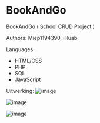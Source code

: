 # BookAndGo
BookAndGo ( School CRUD Project )

Authors: Miep1194390, ililuab

Languages:
- HTML/CSS
- PHP
- SQL
- JavaScript


Uitwerking:
![image](https://user-images.githubusercontent.com/91285462/170023655-84148f71-1750-4589-8803-12234dc43dd5.png)

![image](https://user-images.githubusercontent.com/94444127/174592877-3b1bd185-1c70-4cf6-8a09-428137105bce.png)

![image](https://user-images.githubusercontent.com/94444127/174593176-a212dd1a-da52-4489-9a8e-0a62d9967cf6.png)



